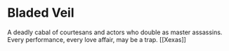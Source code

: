# Bladed Veil


A deadly cabal of courtesans and actors who double as master assassins. Every performance, every love affair, may be a trap.
[[Xexas]]
